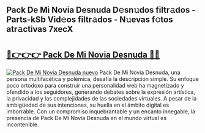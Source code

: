 ## Pack De Mi Novia Desnuda D𝚎sn𝚞dos filtr𝚊dos - Parts-kSb Vid𝚎os filtr𝚊dos - N𝚞evas f𝚘tos atr𝚊ctivas 7xecX

# <h2><a href="http://mb0jb6r.tromn.icu/?c=Pack+De+Mi+Novia+Desnuda">🔗👉👉👉 Pack De Mi Novia Desnuda 🔗🔗</a></h2>

[![Pack De Mi Novia Desnuda nuevo](https://i.imgur.com/pEAQMta.gif)](http://mb0jb6r.tromn.icu/?c=Pack+De+Mi+Novia+Desnuda)
Pack De Mi Novia Desnuda, una persona multifacética y polémica, desafía la descripción simple. Su enfoque poco ortodoxo para construir una personalidad web ha magnetizado y ofendido a los seguidores, generando debates sobre la expresión artística, la privacidad y las complejidades de las sociedades virtuales. A pesar de la ambigüedad de sus intenciones, su huella en el ámbito digital es imborrable. Con un compromiso inquebrantable y un encanto innegable, la presencia de Pack De Mi Novia Desnuda en el mundo virtual es incontenible.
